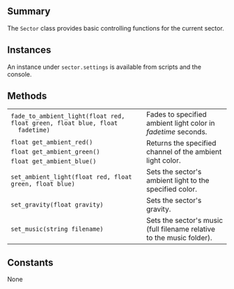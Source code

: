 Summary
-------

The `Sector` class provides basic controlling functions for the current sector.

Instances
---------

An instance under `sector.settings` is available from scripts and the console.

Methods
-------

<table>
 <tr>
  <td><code>fade_to_ambient_light(float red, float green, float blue, float
  fadetime)</code></td>
  <td>Fades to specified ambient light color in <var>fadetime</var> seconds.</td>
 </tr>
 <tr>
  <td><code>float get_ambient_red()</code></td>
  <td rowspan=3>Returns the specified channel of the ambient light color.</td>
 </tr>
 <tr><td><code>float get_ambient_green()</code></td></tr>
 <tr><td><code>float get_ambient_blue()</code></td></tr>
 </tr>
 <tr>
  <td><code>set_ambient_light(float red, float green, float blue)</code></td>
  <td>Sets the sector's ambient light to the specified color.</td>
 </tr>
 <tr>
  <td><code>set_gravity(float gravity)</code></td>
  <td>Sets the sector's gravity.</td>
 </tr>
 <tr>
  <td><code>set_music(string filename)</code></td>
  <td>Sets the sector's music (full filename relative to the music folder).</td>
 </tr>
</table>

Constants
---------

None
